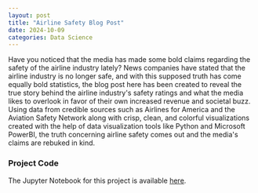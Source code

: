 ```yaml
---
layout: post
title: "Airline Safety Blog Post"
date: 2024-10-09
categories: Data Science
---
```


Have you noticed that the media has made some bold claims regarding the safety of the airline industry lately? 
News companies have stated that the airline industry is no longer safe, and with this supposed truth has come equally bold statistics, the blog post here has been created to reveal the true story behind the airline industry's safety ratings and what the media likes to overlook in favor of their own increased revenue and societal buzz. 
Using data from credible sources such as Airlines for America and the Aviation Safety Network along with crisp, clean, and colorful visualizations created with the help of data visualization tools like Python and Microsoft PowerBI, the truth concerning airline safety comes out and the media's claims are rebuked in kind. 

### Project Code
The Jupyter Notebook for this project is available [here](https://github.com/SosukeAizen5/Portfolio/blob/main/Portfolio/Airline%20Safety%20Blog%20Post.pdf).
